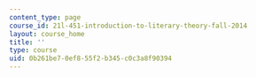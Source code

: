 ```yaml
---
content_type: page
course_id: 21l-451-introduction-to-literary-theory-fall-2014
layout: course_home
title: ''
type: course
uid: 0b261be7-0ef8-55f2-b345-c0c3a8f90394
---
```

